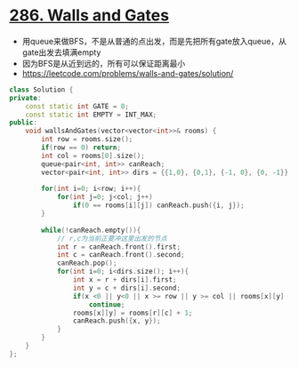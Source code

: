# [286. Walls and Gates](https://leetcode.com/problems/walls-and-gates/description/)
* 用queue来做BFS，不是从普通的点出发，而是先把所有gate放入queue，从gate出发去填满empty
* 因为BFS是从近到远的，所有可以保证距离最小
* https://leetcode.com/problems/walls-and-gates/solution/

```c++
class Solution {
private:
    const static int GATE = 0;
    const static int EMPTY = INT_MAX;
public:
    void wallsAndGates(vector<vector<int>>& rooms) {
        int row = rooms.size();
        if(row == 0) return;
        int col = rooms[0].size();
        queue<pair<int, int>> canReach;
        vector<pair<int, int>> dirs = {{1,0}, {0,1}, {-1, 0}, {0, -1}};
     
        for(int i=0; i<row; i++){
            for(int j=0; j<col; j++)
                if(0 == rooms[i][j]) canReach.push({i, j});
        }
        
        while(!canReach.empty()){
            // r,c为当前正要冲这里出发的节点
            int r = canReach.front().first;
            int c = canReach.front().second;
            canReach.pop();
            for(int i=0; i<dirs.size(); i++){
                int x = r + dirs[i].first;
                int y = c + dirs[i].second;
                if(x <0 || y<0 || x >= row || y >= col || rooms[x][y] != EMPTY)
                    continue;
                rooms[x][y] = rooms[r][c] + 1;
                canReach.push({x, y});
            }
        }
    }
};
```
